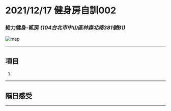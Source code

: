 2021/12/17 健身房自訓002
===
### 給力健身-貳房 *(104台北市中山區林森北路381號B1)*  
![map](https://maps.geoapify.com/v1/staticmap?style=osm-carto&width=450&height=300&center=lonlat:121.524802,25.058096&zoom=17.2&marker=lonlat:121.5256589397752,25.05852962876839;color:%23ff0000;size:medium&apiKey=1b48259b810e48ddb151889f9ea58db0)
***
## 項目  
1. 
***
## 隔日感受  

***
<!-- ## 參考資料  
1. 
*** -->
